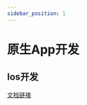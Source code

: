 ```yaml
---
sidebar_position: 1
---
```


# 原生App开发

## Ios开发

[文档链接](https://gitbook.swiftgg.team/swift/huan-ying-shi-yong-swift/03_a_swift_tour#control-flow)
